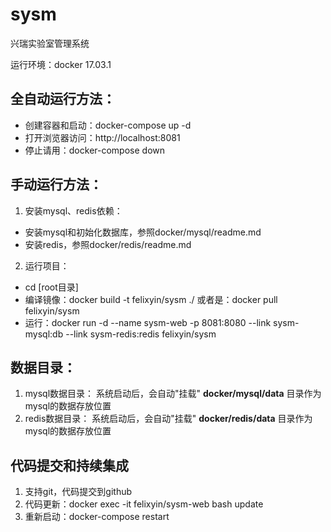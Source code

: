# sysm
兴瑞实验室管理系统

运行环境：docker 17.03.1



## 全自动运行方法：
 - 创建容器和启动：docker-compose up -d
 - 打开浏览器访问：http://localhost:8081
 - 停止请用：docker-compose down


## 手动运行方法：
1. 安装mysql、redis依赖：
  - 安装mysql和初始化数据库，参照docker/mysql/readme.md
  - 安装redis，参照docker/redis/readme.md
  
2. 运行项目：
  - cd [root目录]
  - 编译镜像：docker build -t felixyin/sysm ./  或者是：docker pull felixyin/sysm
  - 运行：docker run  -d --name sysm-web -p 8081:8080 --link sysm-mysql:db --link sysm-redis:redis felixyin/sysm
  

## 数据目录：

1. mysql数据目录：
  系统启动后，会自动"挂载" **docker/mysql/data** 目录作为mysql的数据存放位置
2. redis数据目录：
  系统启动后，会自动"挂载" **docker/redis/data** 目录作为mysql的数据存放位置


## 代码提交和持续集成
1. 支持git，代码提交到github
2. 代码更新：docker exec -it felixyin/sysm-web bash update
2. 重新启动：docker-compose restart